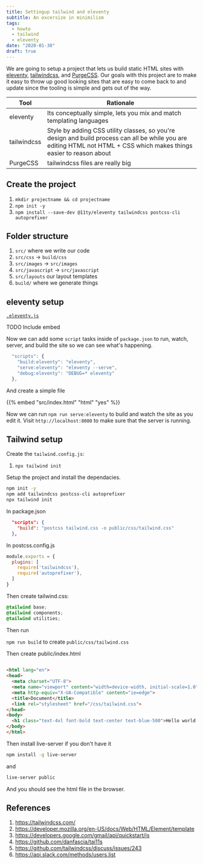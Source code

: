 ```yaml
---
title: Settingup tailwind and eleventy
subtitle: An excersize in minimilism
tags:
  - howto
  - tailwind
  - eleventy
date: "2020-01-30"
draft: true
---
```


We are going to setup a project that lets us build static HTML sites with [eleventy](https://www.11ty.dev/), [tailwindcss](https://tailwindcss.com/), and [PurgeCSS](https://purgecss.com/). Our goals with this project are to make it easy to throw up good looking sites that are easy to come back to and update since the tooling is simple and gets out of the way.


| Tool | Rationale |
| ---- | --------- |
| eleventy | Its conceptually simple, lets you mix and match templating languages |
| tailwindcss | Style by adding CSS utility classes, so you're design and build process can all be while you are editing HTML not HTML + CSS which makes things easier to reason about |
| PurgeCSS | tailwindcss files are really big |

## Create the project

1. `mkdir projectname && cd projectname`
2. `npm init -y`
3. `npm install --save-dev @11ty/eleventy tailwindcss postcss-cli autoprefixer`

## Folder structure

1. `src/` where we write our code
2. `src/css` -> `build/css`
3. `src/images` -> `src/images`
4. `src/javascript` -> `src/javascript`
5. `src/layouts` our layout templates
6. `build/` where we generate things

## eleventy setup

[`.eleventy.js`](./.eleventy.js)

TODO Include embed

Now we can add some `script` tasks inside of `package.json` to run, watch, server, and build the site so we can see what's happening.

```js
  "scripts": {
    "build:eleventy": "eleventy",
    "serve:eleventy": "eleventy --serve",
    "debug:eleventy": "DEBUG=* eleventy"
  },
```

And create a simple file

{{% embed "src/index.html" "html" "yes" %}}


Now we can run `npm run serve:eleventy` to build and watch the site as you edit it. Visit `http://localhost:8080` to make sure that the server is running.


## Tailwind setup

Create the `tailwind.config.js`:

1. `npx tailwind init`


Setup the project and install the dependacies.

```bash
npm init -y
npm add tailwindcss postcss-cli autoprefixer 
npx tailwind init
```

In package.json
```json
  "scripts": {
    "build": "postcss tailwind.css -o public/css/tailwind.css"
  },
```

In postcss.config.js

```javascript
module.exports = {
  plugins: [
    require('tailwindcss'),
    require('autoprefixer'),
  ]
}
```

Then create tailwind.css:

```css
@tailwind base;
@tailwind components;
@tailwind utilities;
```

Then run

`npm run build` to create `public/css/tailwind.css`

Then create public/index.html

```html
 
<html lang="en">
<head>
  <meta charset="UTF-8">
  <meta name="viewport" content="width=device-width, initial-scale=1.0">
  <meta http-equiv="X-UA-Compatible" content="ie=edge">
  <title>Document</title>
  <link rel="stylesheet" href="/css/tailwind.css">
</head>
<body>
  <h1 class="text-4xl font-bold text-center text-blue-500">Hello world!</h1>
</body>
</html>
```

Then install live-server if you don't have it

```bash
npm install -g live-server
```
and

```bash
live-server public
```

And you should see the html file in the browser.


## References

1. https://tailwindcss.com/
1. https://developer.mozilla.org/en-US/docs/Web/HTML/Element/template
1. https://developers.google.com/gmail/api/quickstart/js
1. https://github.com/danfascia/tai11s
1. https://github.com/tailwindcss/discuss/issues/243
1. https://api.slack.com/methods/users.list
